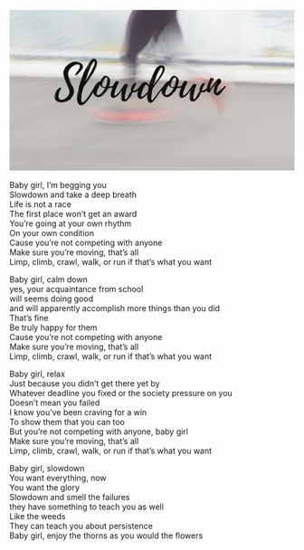 
		
  <p> <img src="/assets/img/slow.png"/> </p>

<p>Baby girl, I’m begging you <br>
Slowdown and take a deep breath <br>
Life is not a race<br>
The first place won’t get an award <br>
You’re going at your own rhythm <br>
On your own condition <br>
Cause you’re not competing with anyone <br>
Make sure you’re moving, that’s all<br>
Limp, climb, crawl, walk, or run if that’s what you want <br></p>

<p> Baby girl, calm down <br> 
yes, your acquaintance from school <br>
will seems doing good <br>
and will apparently accomplish more things than you did <br>
That’s fine <br>
Be truly happy for them <br>
Cause you’re not competing with anyone <br>
Make sure you’re moving, that’s all<br>
Limp, climb, crawl, walk, or run if that’s what you want <br></p>

<p> Baby girl, relax <br>
Just because you didn’t get there yet by <br>
Whatever deadline you fixed or the society pressure on you<br>
Doesn’t mean you failed <br>
I know you’ve been craving for a win <br>
To show them that you can too <br>
But you’re not competing with anyone, baby girl<br>
Make sure you’re moving, that’s all<br>
Limp, climb, crawl, walk, or run if that’s what you want <br></p>

<p> Baby girl, slowdown <br>
You want everything, now <br>
You want the glory<br>
Slowdown and smell the failures <br>
 they have something to teach you as well<br>
Like the weeds <br>
They can teach you about persistence<br>
Baby girl, enjoy the thorns as you would the flowers<br></p>







